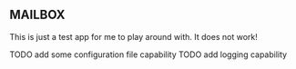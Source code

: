 ## MAILBOX
This is just a test app for me to play around with.  It does not work!

TODO add some configuration file capability
TODO add logging capability




